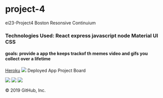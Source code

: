 # project-4
ei23-Project4
Boston Resonsive Continuium
<h3>Technologies Used: React express javascript node Material UI CSS</h3>

<h4>goals: provide a app the keeps trackof th memes video and gifs you collect over a lifetime</h4>


<a href ="https://immense-forest-65187.herokuapp.com/">Heroku</a>
<img src =" https://user-images.githubusercontent.com/4977418/67112079-67ce1380-f1a4-11e9-83d4-ced884fb57d2.png"/>
Deployed App Project Board 

<img src ="https://user-images.githubusercontent.com/4977418/67112079-67ce1380-f1a4-11e9-83d4-ced884fb57d2.png"/>
<img src = "https://user-images.githubusercontent.com/4977418/67112118-7caaa700-f1a4-11e9-995b-19243d9df115.png"/>

<img src = "https://user-images.githubusercontent.com/4977418/67112131-83d1b500-f1a4-11e9-8ea7-fb5492b79e18.png"/>







© 2019 GitHub, Inc.

